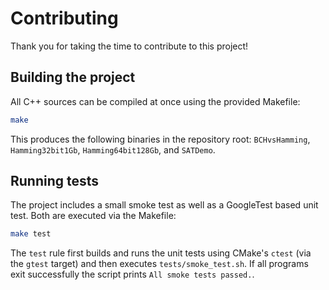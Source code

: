 # Contributing

Thank you for taking the time to contribute to this project!

## Building the project

All C++ sources can be compiled at once using the provided Makefile:

```bash
make
```

This produces the following binaries in the repository root:
`BCHvsHamming`, `Hamming32bit1Gb`, `Hamming64bit128Gb`, and `SATDemo`.

## Running tests

The project includes a small smoke test as well as a GoogleTest based unit
test. Both are executed via the Makefile:

```bash
make test
```

The `test` rule first builds and runs the unit tests using CMake's `ctest`
(via the `gtest` target) and then executes `tests/smoke_test.sh`. If all
programs exit successfully the script prints `All smoke tests passed.`.
